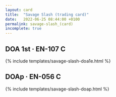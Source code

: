 ```yaml
---
layout: card
title:  "Savage Slash (trading card)"
date:   2022-06-25 08:44:00 +0100
permalink: savage-slash_(card)
incomplete: true
---
```


## DOA 1st &middot; EN-107 C

{% include templates/savage-slash-doa1e.html %}


## DOAp &middot; EN-056 C

{% include templates/savage-slash-doap.html %}
